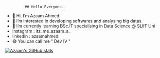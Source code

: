              ## Hello Everyone..

- 👋 Hi, I’m Azaam Ahmed
- 👀 I’m interested in developing softwares and analysing big datas.
- 🌱 I’m currently learning BSc.IT specialising in Data Science @ SLIIT Uni
- instagram : itz_me_azaam_a_
- linkedin : azaamahmed
- 😄 You can call me " Dev IV "

[![Azaam's GitHub stats](https://github-readme-stats.vercel.app/api?username=IT22079572)](https://github.com/IT22079572/github-readme-stats)
